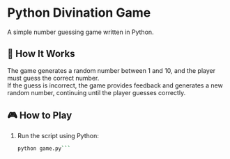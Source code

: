 # Python Divination Game

A simple number guessing game written in Python.

## 📌 How It Works

The game generates a random number between 1 and 10, and the player must guess the correct number.  
If the guess is incorrect, the game provides feedback and generates a new random number, continuing until the player guesses correctly.

## 🎮 How to Play

1. Run the script using Python:
   ```sh
   python game.py```
